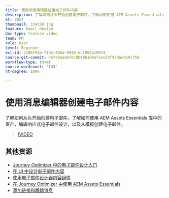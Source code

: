 ```yaml
---
title: 使用消息编辑器创建电子邮件内容
description: 了解如何从头开始创建电子邮件。了解如何使用 AEM Assets Essentials 库中的资产，编辑响应式电子邮件设计，以及从模板创建电子邮件。
kt: 8057
thumbnail: 334150.jpg
feature: Email Design
doc-type: feature video
team: PM
role: User
level: Beginner
exl-id: 3186f91b-71a5-486a-9948-ec1994a19874
source-git-commit: 4e7a0aadefdc9b48b189aface23f97dac819c758
workflow-type: tm+mt
source-wordcount: '143'
ht-degree: 100%

---
```


# 使用消息编辑器创建电子邮件内容

了解如何从头开始创建电子邮件。了解如何使用 AEM Assets Essentials 库中的资产，编辑响应式电子邮件设计，以及从模板创建电子邮件。

>[!VIDEO](https://video.tv.adobe.com/v/334150?quality=12)

## 其他资源

* [Journey Optimizer 中的电子邮件设计入门](https://experienceleague.adobe.com/docs/journey-optimizer/using/create-messages/email-designer/design-emails.html?lang=zh-Hans)
* [在 UI 中设计电子邮件内容](https://experienceleague.adobe.com/docs/journey-optimizer/using/create-messages/email-designer/create-email-content.html?lang=zh-Hans)
* [使用电子邮件设计器内容组件](https://experienceleague.adobe.com/docs/journey-optimizer/using/create-messages/email-designer/content-components.html?lang=zh-Hans)
* [在 Journey Optimizer 中使用 AEM Assets Essentials](https://experienceleague.adobe.com/docs/journey-optimizer/using/create-messages/assets-essentials.html?lang=zh-Hans)
* [添加链接和跟踪消息](https://experienceleague.adobe.com/docs/journey-optimizer/using/create-messages/message-tracking.html?lang=zh-Hans)
